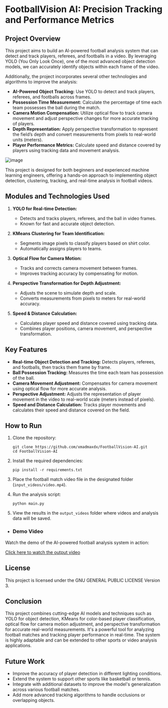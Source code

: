 # FootballVision AI: Precision Tracking and Performance Metrics

## Project Overview

This project aims to build an AI-powered football analysis system that can detect and track players, referees, and footballs in a video. By leveraging YOLO (You Only Look Once), one of the most advanced object detection models, we can accurately identify objects within each frame of the video. 

Additionally, the project incorporates several other technologies and algorithms to improve the analysis:

- **AI-Powered Object Tracking:** Use YOLO to detect and track players, referees, and footballs across frames.
- **Possession Time Measurement:** Calculate the percentage of time each team possesses the ball during the match.
- **Camera Motion Compensation:** Utilize optical flow to track camera movement and adjust perspective changes for more accurate tracking of players.
- **Depth Representation:** Apply perspective transformation to represent the field’s depth and convert measurements from pixels to real-world units (meters).
- **Player Performance Metrics:** Calculate speed and distance covered by players using tracking data and movement analysis.

![image](https://github.com/user-attachments/assets/30c7dc60-8e41-4e8c-8234-5ed2617396a7)


This project is designed for both beginners and experienced machine learning engineers, offering a hands-on approach to implementing object detection, clustering, tracking, and real-time analysis in football videos.

## Modules and Technologies Used

1. **YOLO for Real-time Detection:**
   - Detects and tracks players, referees, and the ball in video frames.
   - Known for fast and accurate object detection.

2. **KMeans Clustering for Team Identification:**
   - Segments image pixels to classify players based on shirt color.
   - Automatically assigns players to teams.

3. **Optical Flow for Camera Motion:**
   - Tracks and corrects camera movement between frames.
   - Improves tracking accuracy by compensating for motion.

4. **Perspective Transformation for Depth Adjustment:**
   - Adjusts the scene to simulate depth and scale.
   - Converts measurements from pixels to meters for real-world accuracy.

5. **Speed & Distance Calculation:**
   - Calculates player speed and distance covered using tracking data.
   - Combines player positions, camera movement, and perspective transformation.


## Key Features

- **Real-time Object Detection and Tracking:** Detects players, referees, and footballs, then tracks them frame by frame.
- **Ball Possession Tracking:** Measures the time each team has possession of the ball.
- **Camera Movement Adjustment:** Compensates for camera movement using optical flow for more accurate analysis.
- **Perspective Adjustment:** Adjusts the representation of player movement in the video to real-world scale (meters instead of pixels).
- **Speed and Distance Calculation:** Tracks player movements and calculates their speed and distance covered on the field.

## How to Run

1. Clone the repository:

   ```
   git clone https://github.com/xmadmaxdx/FootballVision-AI.git
   cd FootballVision-AI
   ```

2. Install the required dependencies:

   ```
   pip install -r requirements.txt
   ```

3. Place the football match video file in the designated folder (`input_videos/video.mp4`).

4. Run the analysis script:

   ```
   python main.py
   ```

5. View the results in the `output_videos` folder where videos and analysis data will be saved.

- ### Demo Video

Watch the demo of the AI-powered football analysis system in action:

[Click here to watch the output video](https://drive.google.com/file/d/1DkIH1RPDXSx1m2Fut-qKE71-Rcp9lJ7s/view?usp=sharing)


## License

This project is licensed under the GNU GENERAL PUBLIC LICENSE Version 3.

## Conclusion

This project combines cutting-edge AI models and techniques such as YOLO for object detection, KMeans for color-based player classification, optical flow for camera motion adjustment, and perspective transformation for accurate real-world measurements. It's a powerful tool for analyzing football matches and tracking player performance in real-time. The system is highly adaptable and can be extended to other sports or video analysis applications.

## Future Work

- Improve the accuracy of player detection in different lighting conditions.
- Extend the system to support other sports like basketball or tennis.
- Integrate with additional datasets to improve the model's generalization across various football matches.
- Add more advanced tracking algorithms to handle occlusions or overlapping objects.
